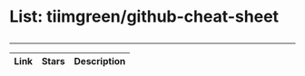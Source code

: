 # List: tiimgreen/github-cheat-sheet 
 
## 
 
---
 
| Link  | Stars   | Description
| ------------- | ------------- | ------------- |

